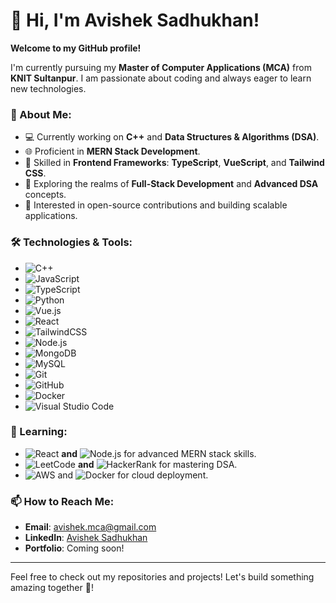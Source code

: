 # 👋 Hi, I'm Avishek Sadhukhan!

**Welcome to my GitHub profile!**

I'm currently pursuing my **Master of Computer Applications (MCA)** from **KNIT Sultanpur**. I am passionate about coding and always eager to learn new technologies.

### 🚀 About Me:
- 💻 Currently working on **C++** and **Data Structures & Algorithms (DSA)**.
- 🌐 Proficient in **MERN Stack Development**.
- 🌟 Skilled in **Frontend Frameworks**: **TypeScript**, **VueScript**, and **Tailwind CSS**.
- 🔭 Exploring the realms of **Full-Stack Development** and **Advanced DSA** concepts.
- 🎯 Interested in open-source contributions and building scalable applications.

### 🛠️ Technologies & Tools:
- ![C++](https://img.shields.io/badge/C++-00599C?style=flat&logo=c%2B%2B&logoColor=white)
- ![JavaScript](https://img.shields.io/badge/JavaScript-323330?style=flat&logo=javascript&logoColor=F7DF1E)
- ![TypeScript](https://img.shields.io/badge/TypeScript-007ACC?style=flat&logo=typescript&logoColor=white)
- ![Python](https://img.shields.io/badge/Python-3776AB?style=flat&logo=python&logoColor=white)
- ![Vue.js](https://img.shields.io/badge/Vue.js-35495E?style=flat&logo=vue.js&logoColor=4FC08D)
- ![React](https://img.shields.io/badge/React-20232A?style=flat&logo=react&logoColor=61DAFB)
- ![TailwindCSS](https://img.shields.io/badge/TailwindCSS-38B2AC?style=flat&logo=tailwind-css&logoColor=white)
- ![Node.js](https://img.shields.io/badge/Node.js-43853D?style=flat&logo=node.js&logoColor=white)
- ![MongoDB](https://img.shields.io/badge/MongoDB-4EA94B?style=flat&logo=mongodb&logoColor=white)
- ![MySQL](https://img.shields.io/badge/MySQL-4479A1?style=flat&logo=mysql&logoColor=white)
- ![Git](https://img.shields.io/badge/Git-F05032?style=flat&logo=git&logoColor=white)
- ![GitHub](https://img.shields.io/badge/GitHub-181717?style=flat&logo=github&logoColor=white)
- ![Docker](https://img.shields.io/badge/Docker-2496ED?style=flat&logo=docker&logoColor=white)
- ![Visual Studio Code](https://img.shields.io/badge/VS%20Code-0078d7?style=flat&logo=visual%20studio%20code&logoColor=white)

### 🌱 Learning:
- ![React](https://img.shields.io/badge/React-20232A?style=flat&logo=react&logoColor=61DAFB) **and** ![Node.js](https://img.shields.io/badge/Node.js-43853D?style=flat&logo=node.js&logoColor=white) for advanced MERN stack skills.
- ![LeetCode](https://img.shields.io/badge/LeetCode-FFA116?style=flat&logo=leetcode&logoColor=white) **and** ![HackerRank](https://img.shields.io/badge/HackerRank-2EC866?style=flat&logo=hackerrank&logoColor=white) for mastering DSA.
- ![AWS](https://img.shields.io/badge/Amazon%20AWS-232F3E?style=flat&logo=amazon-aws&logoColor=white) and ![Docker](https://img.shields.io/badge/Docker-2496ED?style=flat&logo=docker&logoColor=white) for cloud deployment.


### 📫 How to Reach Me:
- **Email**: [avishek.mca@gmail.com](mailto:avi.codemail@gmail.com)
- **LinkedIn**: [Avishek Sadhukhan](https://www.linkedin.com/in/avishek-sadhukhan-159158314/)
- **Portfolio**: Coming soon!

---

Feel free to check out my repositories and projects! Let's build something amazing together 🚀!
